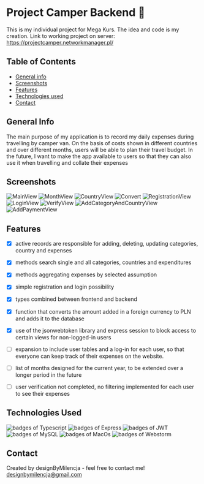 # Project Camper Backend 🚐
This is my individual project for Mega Kurs. The idea and code is my creation.
Link to working project on server: https://projectcamper.networkmanager.pl/

## Table of Contents
* [General info](#general-info)
* [Screenshots](#screenshots)
* [Features](#features)
* [Technologies used](#technologies-used)
* [Contact](#contact)

## General Info
The main purpose of my application is to record my daily expenses during travelling by camper van. On the basis of costs shown in different countries and over different months, users will be able to plan their travel budget. In the future, I want to make the app available to users so that they can also use it when travelling and collate their expenses

## Screenshots
![MainView](./imagesReadme/MainView.png)
![MonthView](./imagesReadme/MonthView.png)
![CountryView](./imagesReadme/CountryView.png)
![Convert](./imagesReadme/Converter.png)
![RegistrationView](./imagesReadme/RegistrationView.png)
![LoginView](./imagesReadme/LoginView.png)
![VerifyView](./imagesReadme/VerifyView.png)
![AddCategoryAndCountryView](./imagesReadme/AddCategoryAndCountryView.png)
![AddPaymentView](./imagesReadme/AddPaymentView.png)
## Features
- [x] active records are responsible for adding, deleting, updating categories, country and expenses
- [x] methods search single and all categories, countries and expenditures
- [x] methods aggregating expenses by selected assumption
- [x] simple registration and login possibility
- [x] types combined between frontend and backend
- [x] function that converts the amount added in a foreign currency to PLN and adds it to the database   
- [x] use of the jsonwebtoken library and express session to block access to certain views for non-logged-in users
- [ ] expansion to include user tables and a log-in for each user, so that everyone can keep track of their expenses on the website.
- [ ] list of months designed for the current year, to be extended over a longer period in the future
- [ ] user verification not completed, no filtering implemented for each user to see their expenses


## Technologies Used
<img alt="badges of Typescript" src="https://img.shields.io/badge/TypeScript-007ACC?style=for-the-badge&logo=typescript&logoColor=white" /> <img alt="badges of Express" src="https://img.shields.io/badge/Express.js-000000?style=for-the-badge&logo=express&logoColor=white" /> <img alt="badges of JWT" src="https://img.shields.io/badge/JWT-000000?style=for-the-badge&logo=JSON%20web%20tokens&logoColor=white" /><img alt="badges of MySQL" src="https://img.shields.io/badge/MySQL-005C84?style=for-the-badge&logo=mysql&logoColor=white" />
<img alt="badges of MacOs" src="https://img.shields.io/badge/mac%20os-000000?style=for-the-badge&logo=apple&logoColor=white" /> <img alt="badges of Webstorm" src="https://img.shields.io/badge/WebStorm-000000?style=for-the-badge&logo=WebStorm&logoColor=white" />

## Contact
Created by designByMilencja - feel free to contact me!
designbymilencja@gmail.com
